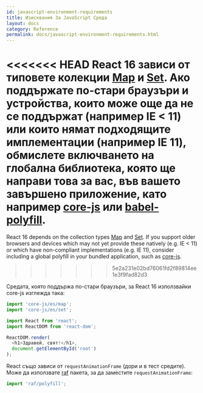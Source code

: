 ```yaml
---
id: javascript-environment-requirements
title: Изисквания За JavaScript Среда
layout: docs
category: Reference
permalink: docs/javascript-environment-requirements.html
---
```


<<<<<<< HEAD
React 16 зависи от типовете колекции [Map](https://developer.mozilla.org/en-US/docs/Web/JavaScript/Reference/Global_Objects/Map) и [Set](https://developer.mozilla.org/en-US/docs/Web/JavaScript/Reference/Global_Objects/Set). Ако поддържате по-стари браузъри и устройства, които може още да не се поддържат (например IE < 11) или които нямат подходящите имплементации (например IE 11), обмислете включването на глобална библиотека, която ще направи това за вас, във вашето завършено приложение, като например [core-js](https://github.com/zloirock/core-js) или [babel-polyfill](https://babeljs.io/docs/usage/polyfill/).
=======
React 16 depends on the collection types [Map](https://developer.mozilla.org/en-US/docs/Web/JavaScript/Reference/Global_Objects/Map) and [Set](https://developer.mozilla.org/en-US/docs/Web/JavaScript/Reference/Global_Objects/Set). If you support older browsers and devices which may not yet provide these natively (e.g. IE < 11) or which have non-compliant implementations (e.g. IE 11), consider including a global polyfill in your bundled application, such as [core-js](https://github.com/zloirock/core-js).
>>>>>>> 5e2a231e02bd76061fd2f89814ee1e3f9fad82d3

Средата, която поддържа по-стари браузъри, за React 16 използвайки core-js изглежда така:

```js
import 'core-js/es/map';
import 'core-js/es/set';

import React from 'react';
import ReactDOM from 'react-dom';

ReactDOM.render(
  <h1>Здравей, свят!</h1>,
  document.getElementById('root')
);
```

React също зависи от `requestAnimationFrame` (дори и в тест средите).  
Може да използвате [raf](https://www.npmjs.com/package/raf) пакета, за да заместите `requestAnimationFrame`:

```js
import 'raf/polyfill';
```
